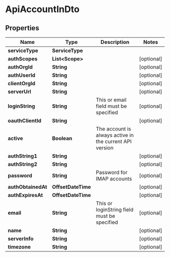 

# ApiAccountInDto


## Properties

| Name | Type | Description | Notes |
|------------ | ------------- | ------------- | -------------|
|**serviceType** | **ServiceType** |  |  |
|**authScopes** | **List&lt;Scope&gt;** |  |  [optional] |
|**authOrgId** | **String** |  |  [optional] |
|**authUserId** | **String** |  |  [optional] |
|**clientOrgId** | **String** |  |  [optional] |
|**serverUrl** | **String** |  |  [optional] |
|**loginString** | **String** | This or email field must be specified |  [optional] |
|**oauthClientId** | **String** |  |  [optional] |
|**active** | **Boolean** | The account is always active in the current API version |  |
|**authString1** | **String** |  |  [optional] |
|**authString2** | **String** |  |  [optional] |
|**password** | **String** | Password for IMAP accounts |  [optional] |
|**authObtainedAt** | **OffsetDateTime** |  |  [optional] |
|**authExpiresAt** | **OffsetDateTime** |  |  [optional] |
|**email** | **String** | This or loginString field must be specified |  [optional] |
|**name** | **String** |  |  [optional] |
|**serverInfo** | **String** |  |  [optional] |
|**timezone** | **String** |  |  [optional] |



